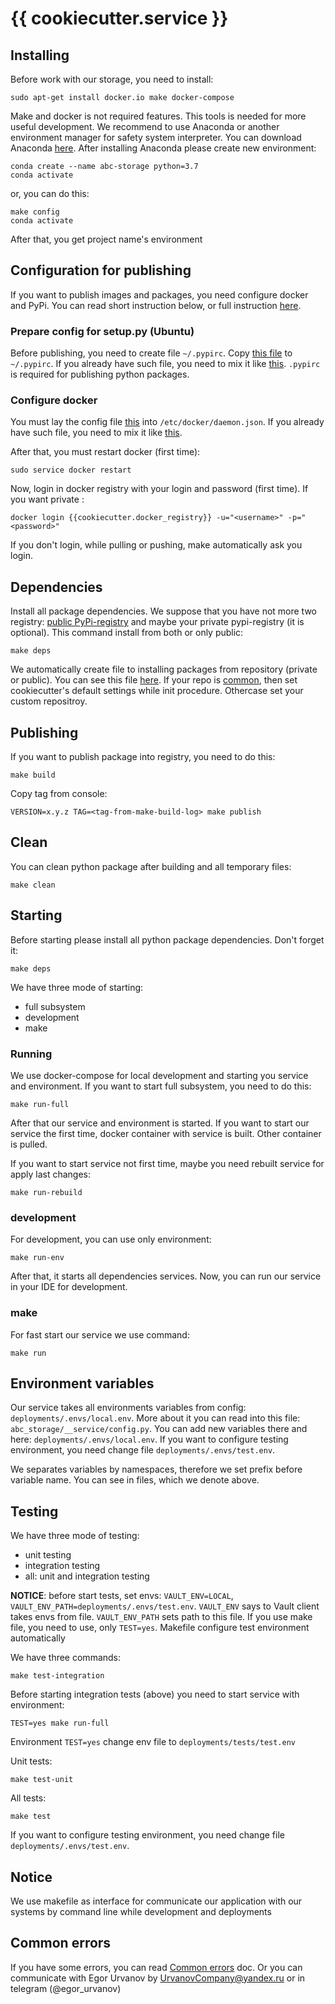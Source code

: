 # {{ cookiecutter.service }}

## Installing

Before work with our storage, you need to install:

    sudo apt-get install docker.io make docker-compose
    
Make and docker is not required features. This tools is needed for more useful development. We recommend to use Anaconda
or another environment manager for safety system interpreter. You can download Anaconda 
[here](https://www.anaconda.com/). After installing Anaconda please create new environment:

    conda create --name abc-storage python=3.7
    conda activate
    
or, you can do this:

    make config
    conda activate
    
After that, you get project name's environment
    
## Configuration for publishing

If you want to publish images and packages, you need configure docker and PyPi. You can read short instruction below, or full instruction [here](https://github.com/U-Company/notes/tree/master/deployments).

### Prepare config for setup.py (Ubuntu)

Before publishing, you need to create file `~/.pypirc`. Copy [this file](deployments/.secrets/.pypirc) to `~/.pypirc`. If you already have such file, you need to mix it like [this](deployments/.secrets/.pypirc_mixed). `.pypirc` is required for publishing python packages.
                   
### Configure docker

You must lay the config file [this](deployments/.secrets/daemon.json) into `/etc/docker/daemon.json`. If you already have 
such file, you need to mix it like [this](deployments/.secrets/daemon.json_mixed).
    
After that, you must restart docker (first time):

    sudo service docker restart

Now, login in docker registry with your login and password (first time). If you want private :

    docker login {{cookiecutter.docker_registry}} -u="<username>" -p="<password>"
    
If you don't login, while pulling or pushing, make automatically ask you login.
    
## Dependencies

Install all package dependencies. We suppose that you have not more two registry: [public PyPi-registry](https://pypi.org/project/registry/) and maybe your private pypi-registry (it is optional). This command install from both or only public:

    make deps
    
We automatically create file to installing packages from repository (private or public). You can see this file [here](deployments/.secrets/pip_private.conf). If your repo is [common](https://pypi.org/), then set cookiecutter's default settings while init procedure. Othercase set your custom repositroy.
    
## Publishing
    
If you want to publish package into registry, you need to do this:

    make build
    
Copy tag from console:

    VERSION=x.y.z TAG=<tag-from-make-build-log> make publish
    
## Clean

You can clean python package after building and all temporary files:

    make clean

## Starting

Before starting please install all python package dependencies. Don't forget it:

    make deps

We have three mode of starting:

- full subsystem
- development
- make

### Running

We use docker-compose for local development and starting you service and environment. If you want to start full 
subsystem, you need to do this:

    make run-full 
    
After that our service and environment is started. If you want to start our service the first time, docker container with service is built. Other container is pulled.
 
If you want to start service not first time, maybe you need rebuilt service for apply last changes:

    make run-rebuild
    
### development

For development, you can use only environment:

    make run-env
    
After that, it starts all dependencies services. Now, you can run our service in your IDE for development.    

### make 

For fast start our service we use command:

    make run 

## Environment variables

Our service takes all environments variables from config: `deployments/.envs/local.env`. More about it you can read into
this file: `abc_storage/__service/config.py`. You can add new variables there and here: `deployments/.envs/local.env`. If you want to configure testing environment, you need change file `deployments/.envs/test.env`.

We separates variables by namespaces, therefore we set prefix before variable name. You can see in files, which we 
denote above. 

## Testing

We have three mode of testing:

- unit testing
- integration testing
- all: unit and integration testing

**NOTICE**: before start tests, set envs: `VAULT_ENV=LOCAL`, `VAULT_ENV_PATH=deployments/.envs/test.env`. `VAULT_ENV` says to Vault client takes envs from file. `VAULT_ENV_PATH` sets path to this file. If you use make file, you need to use, only `TEST=yes`. Makefile configure test environment automatically

We have three commands:

    make test-integration
 
Before starting integration tests (above) you need to start service with environment:

    TEST=yes make run-full
    
Environment `TEST=yes` change env file to `deployments/tests/test.env`
      
Unit tests:

    make test-unit
      
All tests:

    make test

If you want to configure testing environment, you need change file `deployments/.envs/test.env`.
    
## Notice

We use makefile as interface for communicate our application with our systems by command line while development and
deployments

## Common errors

If you have some errors, you can read
[Common errors]({%7B%7B%20cookiecutter.service%20%7D%7D/docs/errors.md) doc. Or you can communicate with Egor Urvanov by UrvanovCompany@yandex.ru or in telegram (@egor_urvanov)
